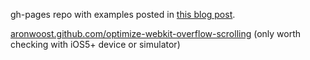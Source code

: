 gh-pages repo with examples posted in [this blog post](http://apdevblog.com/optimizing-webkit-overflow-scrolling/).

[aronwoost.github.com/optimize-webkit-overflow-scrolling](http://aronwoost.github.com/optimize-webkit-overflow-scrolling)
(only worth checking with iOS5+ device or simulator)